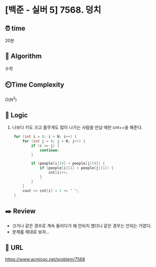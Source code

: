 # [백준 - 실버 5] 7568. 덩치

## ⏰  **time**

20분

## :pushpin: **Algorithm**
수학

## ⏲️**Time Complexity**

$O(N^2)$

## :round_pushpin: **Logic**
1. 나보다 키도 크고 몸무게도 많이 나가는 사람을 만날 때만 cnt++을 해준다.
```cpp
	for (int i = 0; i < N; i++) {
		for (int j = 0; j < N; j++) {
			if (i == j) {
				continue;
			}

			if (people[i][0] < people[j][0]) {
				if (people[i][1] < people[j][1]) {
					cnt[i]++;
				}
			}
		}
		cout << cnt[i] + 1 << " ";
	}
```

## :black_nib: **Review**
- 크거나 같은 경우로 계속 돌리다가 왜 안되지 했더니 같은 경우는 안되는 거였다.
- 문제를 제대로 보자...

## 📡 **URL**
https://www.acmicpc.net/problem/7568
